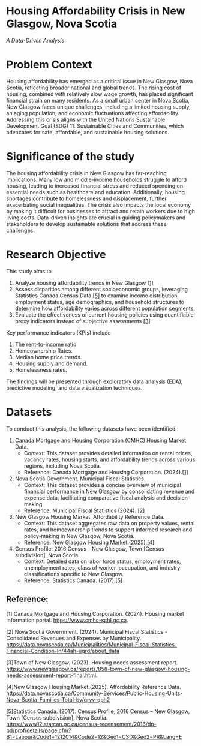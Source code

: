 # Housing Affordability Crisis in New Glasgow, Nova Scotia
*A Data-Driven Analysis*
# Problem Context
Housing affordability has emerged as a critical issue in New Glasgow, Nova Scotia, reflecting broader national and global trends. The rising cost of housing, combined with relatively slow wage growth, has placed significant financial strain on many residents. As a small urban center in Nova Scotia, New Glasgow faces unique challenges, including a limited housing supply, an aging population, and economic fluctuations affecting affordability. Addressing this crisis aligns with the United Nations Sustainable Development Goal (SDG) 11: Sustainable Cities and Communities, which advocates for safe, affordable, and sustainable housing solutions.
# Significance of the study
The housing affordability crisis in New Glasgow has far-reaching implications. Many low and middle-income households struggle to afford housing, leading to increased financial stress and reduced spending on essential needs such as healthcare and education. Additionally, housing shortages contribute to homelessness and displacement, further exacerbating social inequalities. The crisis also impacts the local economy by making it difficult for businesses to attract and retain workers due to high living costs. Data-driven insights are crucial in guiding policymakers and stakeholders to develop sustainable solutions that address these challenges.
# Research Objective
This study aims to 
1. Analyze housing affordability trends in New Glasgow [[1]](#1)
2. Assess disparities among different socioeconomic groups, leveraging Statistics Canada Census Data [[5]](#5) to examine income distribution, employment status, age demographics, and household structures to determine how affordability varies across different population segments.
3. Evaluate the effectiveness of current housing policies using quantifiable proxy indicators instead of subjective assessments [[3]](#3)

Key performance indicators (KPIs) include 
1. The rent-to-income ratio
2. Homeownership Rates.
3. Median home price trends.
4. Housing supply and demand.
5. Homelessness rates.
   
The findings will be presented through exploratory data analysis (EDA), predictive modeling, and data visualization techniques.

# Datasets
To conduct this analysis, the following datasets have been identified:
1.	Canada Mortgage and Housing Corporation (CMHC) Housing Market Data.
    - Context: This dataset provides detailed information on rental prices, vacancy rates, housing starts, and affordability trends across various regions, including Nova Scotia.
    - Reference: Canada Mortgage and Housing Corporation. (2024).[[1]](#1)
2.	Nova Scotia Government. Municipal Fiscal Statistics.
    - Context: This dataset provides a concise overview of municipal financial performance in New Glasgow by consolidating revenue and expense data, facilitating comparative fiscal analysis and decision-making.
    - Reference: Municipal Fiscal Statistics (2024). [[2]](#2)
3.	New Glasgow Housing Market. Affordability Reference Data.
    - Context: This dataset aggregates raw data on property values, rental rates, and homeownership trends to support informed research and policy-making in New Glasgow, Nova Scotia.
    - Reference: New Glasgow Housing Market.(2025).[[4]](#4)
4. Census Profile, 2016 Census – New Glasgow, Town [Census subdivision], Nova Scotia.
   - Context: Detailed data on labor force status, employment rates, unemployment rates, class of worker, occupation, and industry classifications specific to New Glasgow.
   - Reference: Statistics Canada. (2017).[[5]](#5)



## Reference:
<a id="1">[1]</a> Canada Mortgage and Housing Corporation. (2024). Housing market information portal. https://www.cmhc-schl.gc.ca.

<a id="2">[2]</a> Nova Scotia Government. (2024). Municipal Fiscal Statistics - Consolidated Revenues and Expenses by Municipality. https://data.novascotia.ca/Municipalities/Municipal-Fiscal-Statistics-Financial-Condition-In/44ah-ugrd/about_data


<a id="3">[3]</a>Town of New Glasgow. (2023). Housing needs assessment report. https://www.newglasgow.ca/reports/858-town-of-new-glasgow-housing-needs-assessment-report-final.html.

<a id="4">[4]</a>New Glasgow Housing Market.(2025). Affordability Reference Data. https://data.novascotia.ca/Community-Services/Public-Housing-Units-Nova-Scotia-Families-Total-by/qryv-qph2

<a id="5">[5]</a>Statistics Canada. (2017). Census Profile, 2016 Census – New Glasgow, Town [Census subdivision], Nova Scotia. https://www12.statcan.gc.ca/census-recensement/2016/dp-pd/prof/details/page.cfm?B1=Labour&Code1=1212014&Code2=12&Geo1=CSD&Geo2=PR&Lang=E

